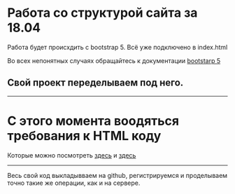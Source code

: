 # Работа со структурой сайта за 18.04

Работа будет происхдить с bootstrap 5. Всё уже подключено в index.html

Во всех непонятных случаях обращайтесь к документации [bootstarp 5](https://bootstrap-4.ru/docs/5.0/)

## Свой проект переделываем под него.

---

# С этого момента воодяться требования к HTML коду

Которые можно посмотреть [здесь](https://github.com/ertrade/html5-guide) и [здесь](https://msiter.ru/tutorials/html5/syntax_standards)

---

Весь свой код выкладывваем на github, регистрируемся и проделываем точно такие же операции, как и на сервере.
